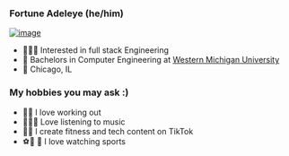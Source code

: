 ### Fortune Adeleye (he/him)
[![image](https://github.com/FortuneAdeleye/fortune-adeleye/assets/142922953/f7ebba0f-d152-40c7-8b86-f37fbdfaea78)](https://www.baretreemedia.com/wp-content/uploads/2018/05/04_BlackPanther_Running_300x300.gif)
- 🙋🏿‍♂️ Interested in full stack Engineering 
- 🏫 Bachelors in Computer Engineering at [Western Michigan University](https://wmich.edu/)
- 📍 Chicago, IL
 
### My hobbies you may ask :)

- 🏋🏿 I love working out
- 🧘🏿‍♂️ Love listening to music
- 👌🏿 I create fitness and tech content on TikTok
- ⚽️🏀 🏈 I love watching sports
